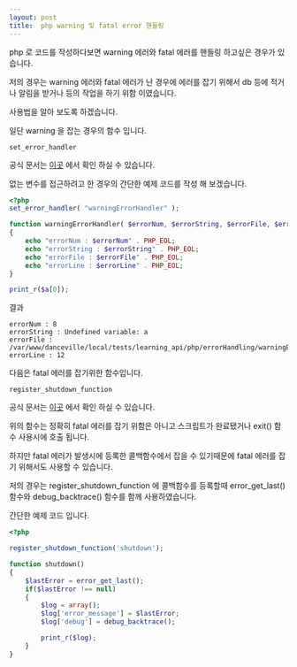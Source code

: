 ```yaml
---
layout: post
title:  php warning 및 fatal error 핸들링
---
```


php 로 코드를 작성하다보면 warning 에러와 fatal 에러를 핸들링 하고싶은 경우가 있습니다.

저의 경우는 warning 에러와 fatal 에러가 난 경우에 에러를 잡기 위해서 db 등에 적거나 알림을 받거나 등의 작업을 하기 위함 이였습니다.

사용법을 알아 보도록 하겠습니다.

일단 warning 을 잡는 경우의 함수 입니다.

```
set_error_handler
```

공식 문서는 [이곳](http://php.net/manual/en/function.set-error-handler.php) 에서 확인 하실 수 있습니다.

없는 변수를 접근하려고 한 경우의 간단한 예제 코드를 작성 해 보겠습니다. 

```php
<?php
set_error_handler( "warningErrorHandler" );

function warningErrorHandler( $errorNum, $errorString, $errorFile, $errorLine, $errorContext = null )
{
    echo "errorNum : $errorNum" . PHP_EOL;
    echo "errorString : $errorString" . PHP_EOL;
    echo "errorFile : $errorFile" . PHP_EOL;
    echo "errorLine : $errorLine" . PHP_EOL;
}

print_r($a[0]);
```

결과

```
errorNum : 8
errorString : Undefined variable: a
errorFile : /var/www/danceville/local/tests/learning_api/php/errorHandling/warningErrorHandling.php
errorLine : 12
```

다음은 fatal 에러를 잡기위한 함수입니다. 

```
register_shutdown_function
```

공식 문서는 [이곳](http://php.net/manual/en/function.register-shutdown-function.php) 에서 확인 하실 수 있습니다.

위의 함수는 정확히 fatal 에러를 잡기 위함은 아니고 스크립트가 완료됐거나 exit() 함수 사용시에 호출 됩니다.

하지만 fatal 에러가 발생시에 등록한 콜백함수에서 잡을 수 있기때문에 fatal 에러를 잡기 위해서도 사용할 수 있습니다.

저의 경우는 register_shutdown_function 에 콜백함수를 등록할때 error_get_last() 함수와 debug_backtrace() 함수를 함께 사용하였습니다.

간단한 예제 코드 입니다.

```php
<?php

register_shutdown_function('shutdown');

function shutdown()
{
    $lastError = error_get_last();
    if($lastError !== null)
    {
        $log = array();
        $log['error_message'] = $lastError;
        $log['debug'] = debug_backtrace();

        print_r($log);
    }
}
```